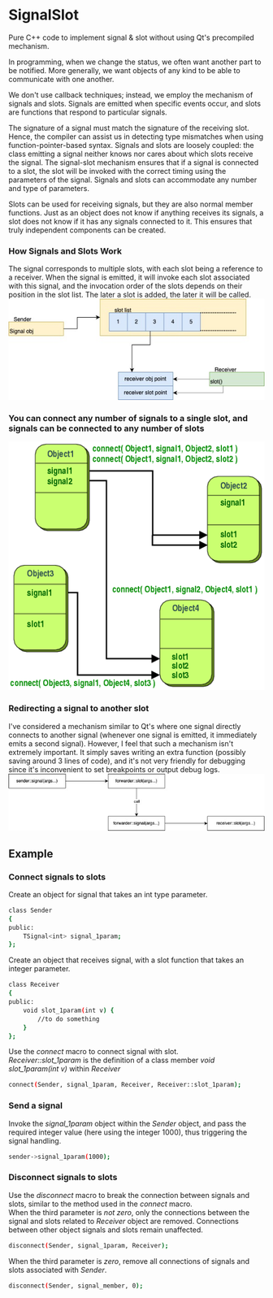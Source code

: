 # SignalSlot  
  Pure C++ code to implement signal & slot without using Qt's precompiled mechanism.  
  
In programming, when we change the status, we often want another part to be notified. More generally, we want objects of any kind to be able to communicate with one another.  
  
We don't use callback techniques; instead, we employ the mechanism of signals and slots. Signals are emitted when specific events occur, and slots are functions that respond to particular signals.  
  
The signature of a signal must match the signature of the receiving slot. Hence, the compiler can assist us in detecting type mismatches when using function-pointer-based syntax. Signals and slots are loosely coupled: the class emitting a signal neither knows nor cares about which slots receive the signal. The signal-slot mechanism ensures that if a signal is connected to a slot, the slot will be invoked with the correct timing using the parameters of the signal. Signals and slots can accommodate any number and type of parameters.  
  
Slots can be used for receiving signals, but they are also normal member functions. Just as an object does not know if anything receives its signals, a slot does not know if it has any signals connected to it. This ensures that truly independent components can be created.  
  
### How Signals and Slots Work  
The signal corresponds to multiple slots, with each slot being a reference to a receiver. When the signal is emitted, it will invoke each slot associated with this signal, and the invocation order of the slots depends on their position in the slot list. The later a slot is added, the later it will be called.  
![image](https://github.com/kachuu/SignalSlot/blob/main/SignalSlot1.jpg)  
  
### You can connect any number of signals to a single slot, and signals can be connected to any number of slots  
![image](https://github.com/kachuu/SignalSlot/blob/main/abstract-connections.png)  
  
### Redirecting a signal to another slot  
I've considered a mechanism similar to Qt's where one signal directly connects to another signal (whenever one signal is emitted, it immediately emits a second signal). However, I feel that such a mechanism isn't extremely important. It simply saves writing an extra function (possibly saving around 3 lines of code), and it's not very friendly for debugging since it's inconvenient to set breakpoints or output debug logs.  
![image](https://github.com/kachuu/SignalSlot/blob/main/SignalSlot.jpg)  
  
## Example  
### Connect signals to slots  
Create an object for signal that takes an int type parameter.  
```bash  
class Sender
{
public:
    TSignal<int> signal_1param;
};
```  
  
Create an object that receives signal, with a slot function that takes an integer parameter.  
```bash  
class Receiver
{
public:
    void slot_1param(int v) {
        //to do something
    }
};
```  
  
Use the *connect* macro to connect signal with slot.  
*Receiver::slot_1param* is the definition of a class member *void slot_1param(int v)* within *Receiver*  
```bash  
connect(Sender, signal_1param, Receiver, Receiver::slot_1param);
```  
  
### Send a signal  
Invoke the *signal_1param* object within the *Sender* object, and pass the required integer value (here using the integer 1000), thus triggering the signal handling.  
```bash  
sender->signal_1param(1000);
```  
  
### Disconnect signals to slots  
Use the *disconnect* macro to break the connection between signals and slots, similar to the method used in the *connect* macro.  
When the third parameter is *not zero*, only the connections between the signal and slots related to *Receiver* object are removed. Connections between other object signals and slots remain unaffected.  
```bash  
disconnect(Sender, signal_1param, Receiver);
```  
  
When the third parameter is *zero*, remove all connections of signals and slots associated with *Sender*.  
```bash  
disconnect(Sender, signal_member, 0);
```  
  
